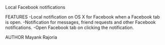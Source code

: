 Local Facebook notifications

FEATURES
-Local notification on OS X for Facebook when a Facebook tab is open.
-Notification for messages, friend requests and other Facebook notifications.
-Open Facebook tab on clicking the notification.

AUTHOR
Mayank Rajoria
